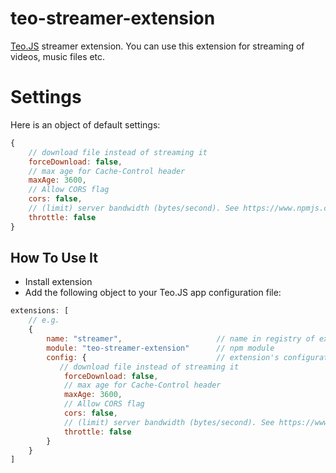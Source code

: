 # teo-streamer-extension
[Teo.JS](https://github.com/Antyfive/teo.js) streamer extension. You can use this extension for streaming of videos, music files etc.

# Settings
Here is an object of default settings: 
```javascript
{
    // download file instead of streaming it
    forceDownload: false,
    // max age for Cache-Control header
    maxAge: 3600,
    // Allow CORS flag
    cors: false,
    // (limit) server bandwidth (bytes/second). See https://www.npmjs.com/package/throttle
    throttle: false
}
```
## How To Use It
* Install extension
* Add the following object to your Teo.JS app configuration file:
```javascript
extensions: [
    // e.g.
    {
        name: "streamer",                     // name in registry of extensions
        module: "teo-streamer-extension"      // npm module
        config: {                             // extension's configuration. Will be passed to the extension, as a second argument
           // download file instead of streaming it
            forceDownload: false,
            // max age for Cache-Control header
            maxAge: 3600,
            // Allow CORS flag
            cors: false,
            // (limit) server bandwidth (bytes/second). See https://www.npmjs.com/package/throttle
            throttle: false
        }
    }
]
```
